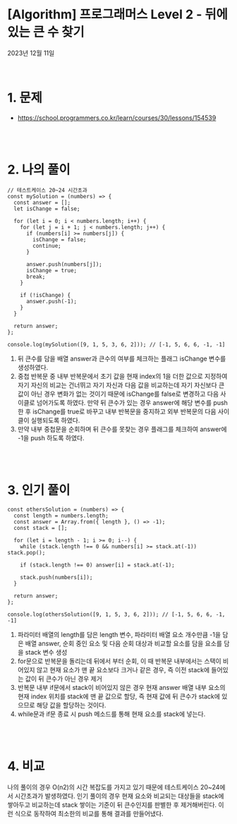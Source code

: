 # [Algorithm] 프로그래머스 Level 2 - 뒤에 있는 큰 수 찾기

2023년 12월 11일

<br>

# 1. 문제

- https://school.programmers.co.kr/learn/courses/30/lessons/154539

<br>
<br>

# 2. 나의 풀이

```tsx
// 테스트케이스 20~24 시간초과
const mySolution = (numbers) => {
  const answer = [];
  let isChange = false;

  for (let i = 0; i < numbers.length; i++) {
    for (let j = i + 1; j < numbers.length; j++) {
      if (numbers[i] >= numbers[j]) {
        isChange = false;
        continue;
      }

      answer.push(numbers[j]);
      isChange = true;
      break;
    }

    if (!isChange) {
      answer.push(-1);
    }
  }

  return answer;
};

console.log(mySolution([9, 1, 5, 3, 6, 2])); // [-1, 5, 6, 6, -1, -1]
```

1. 뒤 큰수를 담을 배열 answer과 큰수의 여부를 체크하는 플래그 isChange 변수를 생성하였다.
2. 중첩 반복문 중 내부 반복문에서 초기 값을 현재 index의 1을 더한 값으로 지정하여 자기 자신의 비교는 건너뛰고 자기 자신과 다음 값을 비교하는데 자기 자신보다 큰 값이 아닌 경우 변화가 없는 것이기 때문에 isChange를 false로 변경하고 다음 사이클로 넘어가도록 하였다. 만약 뒤 큰수가 있는 경우 answer에 해당 변수를 push한 후 isChange를 true로 바꾸고 내부 반복문을 중지하고 외부 반복문의 다음 사이클이 실행되도록 하였다.
3. 만약 내부 중첩문을 순회하며 뒤 큰수를 못찾는 경우 플래그를 체크하여 answer에 -1을 push 하도록 하였다.

<br>
<br>

# 3. 인기 풀이

```tsx
const othersSolution = (numbers) => {
  const length = numbers.length;
  const answer = Array.from({ length }, () => -1);
  const stack = [];

  for (let i = length - 1; i >= 0; i--) {
    while (stack.length !== 0 && numbers[i] >= stack.at(-1)) stack.pop();

    if (stack.length !== 0) answer[i] = stack.at(-1);

    stack.push(numbers[i]);
  }

  return answer;
};

console.log(othersSolution([9, 1, 5, 3, 6, 2])); // [-1, 5, 6, 6, -1, -1]
```

1. 파라미터 배열의 length를 담은 length 변수, 파라미터 배열 요소 개수만큼 -1을 담은 배열 answer, 순회 중인 요소 및 다음 순회 대상과 비교할 요소를 담을 요소를 담을 stack 변수 생성
2. for문으로 반복문을 돌리는데 뒤에서 부터 순회, 이 때 반복문 내부에서는 스택이 비어있지 않고 현재 요소가 맨 끝 요소보다 크거나 같은 경우, 즉 이전 stack에 들어있는 값이 뒤 큰수가 아닌 경우 제거
3. 반복문 내부 if문에서 stack이 비어있지 않은 경우 현재 answer 배열 내부 요소의 현재 index 위치를 stack에 맨 끝 값으로 할당, 즉 현재 값에 뒤 큰수가 stack에 있으므로 해당 값을 할당하는 것이다.
4. while문과 if문 종료 시 push 메소드를 통해 현재 요소를 stack에 넣는다.

<br>
<br>

# 4. 비교

나의 풀이의 경우 O(n2)의 시간 복잡도를 가지고 있기 때문에 테스트케이스 20~24에서 시간초과가 발생하였다. 인기 풀이의 경우 현재 요소와 비교되는 대상들을 stack에 쌓아두고 비교하는데 stack 쌓이는 기준이 뒤 큰수인지를 판별한 후 제거해버린다. 이런 식으로 동작하여 최소한의 비교를 통해 결과를 만들어냈다.

<br>
